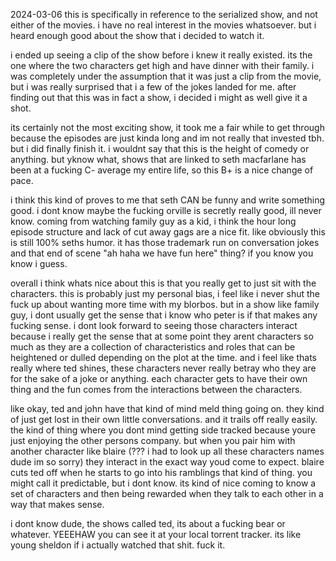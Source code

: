 2024-03-06
this is specifically in reference to the serialized show, and not either of the movies. i have no real interest in the movies whatsoever. but i heard enough good about the show that i decided to watch it.

i ended up seeing a clip of the show before i knew it really existed. its the one where the two characters get high and have dinner with their family. i was completely under the assumption that it was just a clip from the movie, but i was really surprised that i a few of the jokes landed for me. after finding out that this was in fact a show, i decided i might as well give it a shot.

its certainly not the most exciting show, it took me a fair while to get through because the episodes are just kinda long and im not really that invested tbh. but i did finally finish it. i wouldnt say that this is the height of comedy or anything. but yknow what, shows that are linked to seth macfarlane has been at a fucking C- average my entire life, so this B+ is a nice change of pace.

i think this kind of proves to me that seth CAN be funny and write something good. i dont know maybe the fucking orville is secretly really good, ill never know. coming from watching family guy as a kid, i think the hour long episode structure and lack of cut away gags are a nice fit. like obviously this is still 100% seths humor. it has those trademark run on conversation jokes and that end of scene "ah haha we have fun here" thing? if you know you know i guess.

overall i think whats nice about this is that you really get to just sit with the characters. this is probably just my personal bias, i feel like i never shut the fuck up about wanting more time with my blorbos. but in a show like family guy, i dont usually get the sense that i know who peter is if that makes any fucking sense. i dont look forward to seeing those characters interact because i really get the sense that at some point they arent characters so much as they are a collection of characteristics and roles that can be heightened or dulled depending on the plot at the time. and i feel like thats really where ted shines, these characters never really betray who they are for the sake of a joke or anything. each character gets to have their own thing and the fun comes from the interactions between the characters.

like okay, ted and john have that kind of mind meld thing going on. they kind of just get lost in their own little conversations. and it trails off really easily. the kind of thing where you dont mind getting side tracked because youre just enjoying the other persons company. but when you pair him with another character like blaire (??? i had to look up all these characters names dude im so sorry) they interact in the exact way youd come to expect. blaire cuts ted off when he starts to go into his ramblings that kind of thing. you might call it predictable, but i dont know. its kind of nice coming to know a set of characters and then being rewarded when they talk to each other in a way that makes sense.

i dont know dude, the shows called ted, its about a fucking bear or whatever. YEEEHAW you can see it at your local torrent tracker. its like young sheldon if i actually watched that shit. fuck it.